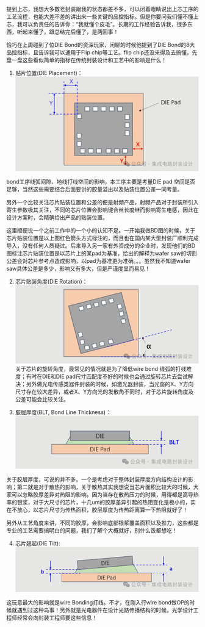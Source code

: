 
提到上芯，我想大多数老封装跟我的状态都差不多，可以闭着眼睛说出上芯工序的工艺流程，也能大差不差的讲出来一些关键的品控指标。但是你要问我们懂不懂上芯，我可以负责任的告诉你：“我就懂个皮毛”。长期的工作经验告诉我，很多东西，听起来懂了，跟总结完后懂了，是两回事！

恰巧在上周碰到了位DIE Bond的资深玩家，闲聊的时候他提到了DIE Bond的8大品控指标，且告诉我可以通用于Flip chip等工艺。flip chip还没来得及去搞懂，先盘一盘这些看似简单的指标在传统封装设计和工艺中的影响是什么！

1. 贴片位置(DIE Placement)：
![](https://raw.githubusercontent.com/LeroyK111/pictureBed/master/20250728103023.png)

bond工序线弧间隙、地线打线空间的影响，本工序主要是考量DIE pad 空间是否足够，当然这些需要结合后面要讲的胶量溢出以及贴装位置公差一同考量。

另外一个比较关注芯片贴装位置和公差的便是射频产品，射频产品对于封装所引入寄生参数极其关注，不同的芯片位置会影响键合丝长度继而影响寄生电感，因此在设计方案时，会精确给出产品的贴装位置。

这里顺便说一个之前工作中的一个小的认知不足。一开始我做BD图的时候，关于芯片贴装位置是以上图红色箭头方式标注的，而且也在国内某大型封装厂顺利完成导入，没有任何人质疑过。后来导入另一家有外资成分的企业时，发现他们的BD图标注芯片贴装位置是以芯片上的某pad为基准，给出的解释为wafer saw的切割公差会对芯片参考点造成影响，以pad为基准更为准确。。。虽然我不知道wafer saw具体公差是多少，影响又有多大，但是严谨度显而易见！

2. 芯片贴装角度(DIE Rotation)：
![](https://raw.githubusercontent.com/LeroyK111/pictureBed/master/20250728103045.png)
关于芯片的旋转角度，最常见的情况就是为了降低wire bond 线弧的打线难度；有时在DIE和DIE pad尺寸匹配度不好的时候也会通过旋转芯片去尝试解决；另外做光电传感类器件封装的时候，如激光器封装，当光窗的X、Y方向尺寸存在较大差异，或者X、Y方向光的发散角不同时，对于芯片旋转角度及公差可能会比较关注。

3. 胶层厚度(BLT, Bond Line Thickness)：
![](https://raw.githubusercontent.com/LeroyK111/pictureBed/master/20250728103113.png)

关于胶层厚度，可说的并不多。一个是考虑对于整体封装厚度方向结构设计的影响；第二就是对于散热的影响，关于散热其实我想说当芯片面积比较大的时候，大家可以忽略胶厚差异对热阻的影响，因为当存在散热压力的时候，用得都是高导热率的银浆，对于大尺寸的芯片，十几um的胶厚差异引起的热阻变化是极小的，实在不放心，以芯片尺寸为传热面积，胶层厚度为传热距离算一下热阻就好了！

另外从工艺角度来讲，不同的胶厚，会影响底部银浆覆盖面积以及推力，这些都是专业的工艺需要搞明白的问题，我们了解个大概就好，别什么饭都想吃！

4. 芯片翘起(DIE Tilt):
![](https://raw.githubusercontent.com/LeroyK111/pictureBed/master/20250728103145.png)

这玩意最大的影响就是wire Bonding打线。不才，在刚入行wire bond做OP的时候就遇到过这种鸟事！另外就是光电器件在设计光路传播结构的时候，光学设计工程师经常会向封装工程师要这些信息！




